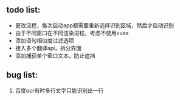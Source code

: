 ## todo list:
- 更改流程，每次启动app都需要重新选择识别区域，然后才启动识别
- 由于不同窗口在不同渲染进程，考虑不使用vuex
- 添加语句相似度过滤选项
- 接入多个翻译api，拆分界面
- 添加捕获单个窗口文本，防止遮挡

## bug list:
1. 百度ocr有时多行文字只能识别出一行
